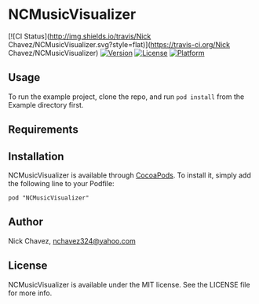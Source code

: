 # NCMusicVisualizer

[![CI Status](http://img.shields.io/travis/Nick Chavez/NCMusicVisualizer.svg?style=flat)](https://travis-ci.org/Nick Chavez/NCMusicVisualizer)
[![Version](https://img.shields.io/cocoapods/v/NCMusicVisualizer.svg?style=flat)](http://cocoadocs.org/docsets/NCMusicVisualizer)
[![License](https://img.shields.io/cocoapods/l/NCMusicVisualizer.svg?style=flat)](http://cocoadocs.org/docsets/NCMusicVisualizer)
[![Platform](https://img.shields.io/cocoapods/p/NCMusicVisualizer.svg?style=flat)](http://cocoadocs.org/docsets/NCMusicVisualizer)

## Usage

To run the example project, clone the repo, and run `pod install` from the Example directory first.

## Requirements

## Installation

NCMusicVisualizer is available through [CocoaPods](http://cocoapods.org). To install
it, simply add the following line to your Podfile:

    pod "NCMusicVisualizer"

## Author

Nick Chavez, nchavez324@yahoo.com

## License

NCMusicVisualizer is available under the MIT license. See the LICENSE file for more info.

